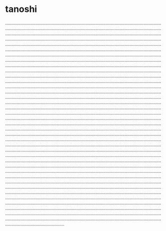 # tanoshi
.......................................................................................................................................................................................................................................................................................................................................................................................................................................................................................................................................................................................................................................................................................................................................................................................................................................................................................................................................................................................................................................................................................................................................................................................................................................................................................................................................................................................................................................................................................................................................................................................................................................................................................................................................................................................................................................................................................................................................................................................................................................................................................................................................................................................................................................................................................................................................................................................................................................................................................................................................................................................................................................................................................................................................................................................................................................................................................................................................................................................................................................................................................................................................................................................................................................................................................................................................................................................................................................................................................................................................................................................................................................................................................................................................................................................................................................................................................................................................................................................................................................................................................................................................................................................................................................................................................................................................................................................................................................................................................................................................................................................................................................................................................................................................................................................................................................................................................................................................................